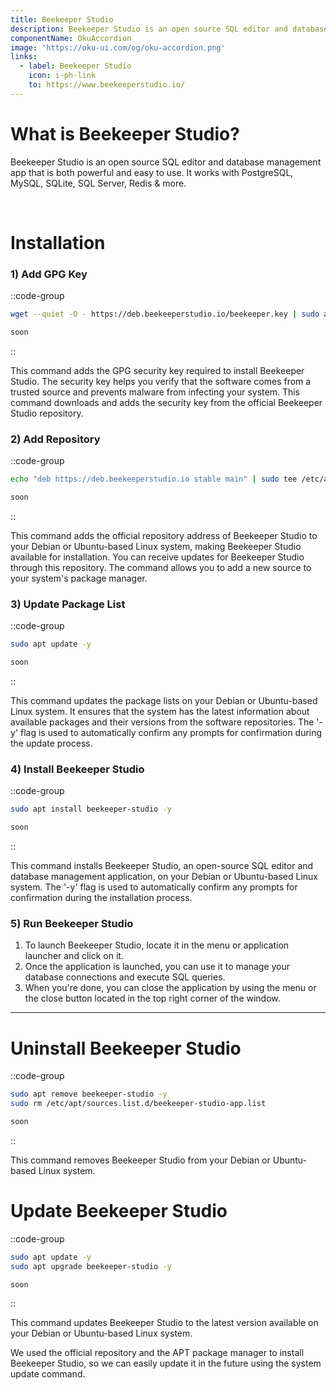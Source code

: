 ```yaml
---
title: Beekeeper Studio
description: Beekeeper Studio is an open source SQL editor and database management app that is both powerful and easy to use.
componentName: OkuAccordion
image: 'https://oku-ui.com/og/oku-accordion.png'
links:
  - label: Beekeeper Studio
    icon: i-ph-link
    to: https://www.beekeeperstudio.io/
---
```



# What is Beekeeper Studio?

Beekeeper Studio is an open source SQL editor and database management app that is both powerful and easy to use. It works with PostgreSQL, MySQL, SQLite, SQL Server, Redis & more.

<br>

# Installation

### 1) Add GPG Key

::code-group
```sh [linux]
wget --quiet -O - https://deb.beekeeperstudio.io/beekeeper.key | sudo apt-key add -
```

```sh [macOS]
soon

```
::

This command adds the GPG security key required to install Beekeeper Studio. The security key helps you verify that the software comes from a trusted source and prevents malware from infecting your system. This command downloads and adds the security key from the official Beekeeper Studio repository.

### 2) Add Repository

::code-group
```sh [linux]
echo "deb https://deb.beekeeperstudio.io stable main" | sudo tee /etc/apt/sources.list.d/beekeeper-studio-app.list
```

```sh [macOS]
soon

```
::

This command adds the official repository address of Beekeeper Studio to your Debian or Ubuntu-based Linux system, making Beekeeper Studio available for installation. You can receive updates for Beekeeper Studio through this repository. The command allows you to add a new source to your system's package manager.

### 3) Update Package List

::code-group
```sh [linux]
sudo apt update -y
```

```sh [macOS]
soon

```
::

This command updates the package lists on your Debian or Ubuntu-based Linux system. It ensures that the system has the latest information about available packages and their versions from the software repositories. The '-y' flag is used to automatically confirm any prompts for confirmation during the update process.

### 4) Install Beekeeper Studio

::code-group
```sh [linux]
sudo apt install beekeeper-studio -y
```

```sh [macOS]
soon

```
::

This command installs Beekeeper Studio, an open-source SQL editor and database management application, on your Debian or Ubuntu-based Linux system. The '-y' flag is used to automatically confirm any prompts for confirmation during the installation process.


### 5) Run Beekeeper Studio

1. To launch Beekeeper Studio, locate it in the menu or application launcher and click on it.
2. Once the application is launched, you can use it to manage your database connections and execute SQL queries.
3. When you're done, you can close the application by using the menu or the close button located in the top right corner of the window.

---

# Uninstall Beekeeper Studio

::code-group
```sh [linux]
sudo apt remove beekeeper-studio -y
sudo rm /etc/apt/sources.list.d/beekeeper-studio-app.list
```

```sh [macOS]
soon

```
::

This command removes Beekeeper Studio from your Debian or Ubuntu-based Linux system.


# Update Beekeeper Studio

::code-group
```sh [linux]
sudo apt update -y
sudo apt upgrade beekeeper-studio -y
```

```sh [macOS]
soon

```
::

This command updates Beekeeper Studio to the latest version available on your Debian or Ubuntu-based Linux system.

We used the official repository and the APT package manager to install Beekeeper Studio, so we can easily update it in the future using the system update command.
